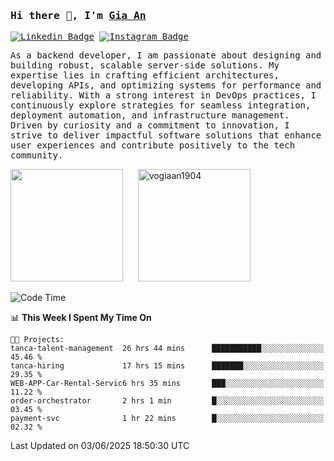### <samp>Hi there 👋, I'm <a href="https://www.linkedin.com/in/vogiaan1904/" target="_blank">Gia An</a></samp>

<samp> [![Linkedin Badge](https://img.shields.io/badge/-LinkedIn-0e76a8?style=flat-square&logo=Linkedin&logoColor=white)](https://linkedin.com/in/vogiaan1904)
[![Instagram Badge](https://img.shields.io/badge/-Instagram-e4405f?style=flat-square&logo=Instagram&logoColor=white)](https://instagram.com/_.ja.ann_/) </samp> 

<samp>As a backend developer, I am passionate about designing and building robust, scalable server-side solutions. My expertise lies in crafting efficient architectures, developing APIs, and optimizing systems for performance and reliability. With a strong interest in DevOps practices, I continuously explore strategies for seamless integration, deployment automation, and infrastructure management. Driven by curiosity and a commitment to innovation, I strive to deliver impactful software solutions that enhance user experiences and contribute positively to the tech community.</samp>



<div>
  <img height="180em" src="https://github-readme-stats.vercel.app/api/top-langs/?username=vogiaan1904&show_icons=true&hide_border=true&layout=compact&langs_count=10&theme=transparent&include_orgs=true"/>
  &nbsp;&nbsp;&nbsp;&nbsp;
  <img height="180em" src="https://github-readme-stats.vercel.app/api?username=vogiaan1904&show_icons=true&hide_border=true&&count_private=true&include_all_commits=true&theme=transparent&locale=en" alt="vogiaan1904" />
</div>






<!--START_SECTION:waka-->
![Code Time](http://img.shields.io/badge/Code%20Time-990%20hrs%2014%20mins-blue)

📊 **This Week I Spent My Time On** 

```text
🐱‍💻 Projects: 
tanca-talent-management  26 hrs 44 mins      ███████████░░░░░░░░░░░░░░   45.46 % 
tanca-hiring             17 hrs 15 mins      ███████░░░░░░░░░░░░░░░░░░   29.35 % 
WEB-APP-Car-Rental-Servic6 hrs 35 mins       ███░░░░░░░░░░░░░░░░░░░░░░   11.22 % 
order-orchestrator       2 hrs 1 min         █░░░░░░░░░░░░░░░░░░░░░░░░   03.45 % 
payment-svc              1 hr 22 mins        █░░░░░░░░░░░░░░░░░░░░░░░░   02.32 % 
```


 Last Updated on 03/06/2025 18:50:30 UTC
<!--END_SECTION:waka-->
